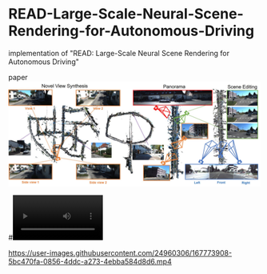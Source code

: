 # READ-Large-Scale-Neural-Scene-Rendering-for-Autonomous-Driving
implementation of "READ:  Large-Scale Neural Scene Rendering for Autonomous Driving"

paper 
![contents](./image/main.jpg)

#<video src='./image/NovelView.mp4' width=180/>
https://github.com/JOP-Lee/READ-Large-Scale-Neural-Scene-Rendering-for-Autonomous-Driving/tree/main/image/main.mp4
#[![Watch the video](https://github.com/JOP-Lee/READ-Large-Scale-Neural-Scene-Rendering-for-Autonomous-Driving/tree/main/image/main.mp4)]
#[![Watch the video](https://github.com/JOP-Lee/READ-Large-Scale-Neural-Scene-Rendering-for-Autonomous-Driving/tree/main/image/main.jpg)](https://github.com/JOP-Lee/READ-Large-Scale-Neural-Scene-Rendering-for-Autonomous-Driving/tree/main/image/NovelView.mp4)

https://user-images.githubusercontent.com/24960306/167773908-5bc470fa-0856-4ddc-a273-4ebba584d8d6.mp4

